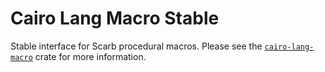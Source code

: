 # Cairo Lang Macro Stable

Stable interface for Scarb procedural macros.
Please see the [`cairo-lang-macro`](https://crates.io/crates/cairo-lang-macro) crate for more information.

